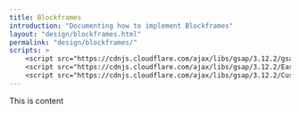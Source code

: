 ```yaml
---
title: Blockframes
introduction: "Documenting how to implement Blockframes"
layout: "design/blockframes.html"
permalink: "design/blockframes/"
scripts: >
    <script src="https://cdnjs.cloudflare.com/ajax/libs/gsap/3.12.2/gsap.min.js"></script>
    <script src="https://cdnjs.cloudflare.com/ajax/libs/gsap/3.12.2/EasePack.min.js"></script>
    <script src="https://cdnjs.cloudflare.com/ajax/libs/gsap/3.12.2/CustomEase.min.js"></script>
---
```


<!-- @format -->

This is content
